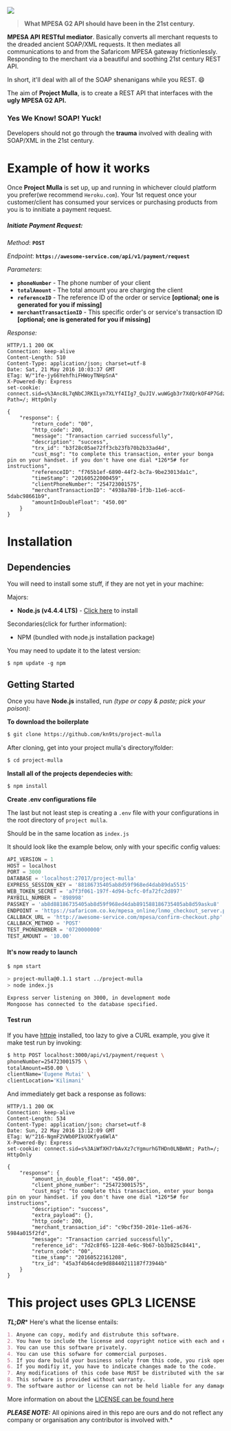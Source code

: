 ![](https://raw.githubusercontent.com/kn9ts/project-mulla/develop/docs/banner.png)

> **What MPESA G2 API should have been in the 21st century.**

**MPESA API RESTful mediator**. Basically converts all merchant requests to the dreaded ancient SOAP/XML
requests. It then mediates all communications to and from the Safaricom MPESA gateway frictionlessly.
Responding to the merchant via a beautiful and soothing 21st century REST API.

In short, it'll deal with all of the SOAP shenanigans while you REST. 😄

The aim of **Project Mulla**, is to create a REST API that interfaces with the **ugly MPESA G2 API.**

### Yes We Know! SOAP! Yuck!

Developers should not go through the **trauma** involved with dealing with SOAP/XML in the 21st century.

# Example of how it works

Once **Project Mulla** is set up, up and running in whichever clould platform you prefer(we recommend `Heroku.com`). Your 1st request once your customer/client has consumed your services or purchasing products from you is to innitiate a payment request.

##### Initiate Payment Request:

_Method_: **`POST`** 

_Endpoint_: **`https://awesome-service.com/api/v1/payment/request`**

_Parameters_:
- **`phoneNumber`** - The phone number of your client
- **`totalAmount`** - The total amount you are charging the client
- **`referenceID`** - The reference ID of the order or service **[optional; one is generated for you if missing]**
- **`merchantTransactionID`** - This specific order's or service's transaction ID **[optional; one is generated for you if missing]**

_Response:_

```http
HTTP/1.1 200 OK
Connection: keep-alive
Content-Length: 510
Content-Type: application/json; charset=utf-8
Date: Sat, 21 May 2016 10:03:37 GMT
ETag: W/"1fe-jy66YehfhiFHWoyTNHpSnA"
X-Powered-By: Express
set-cookie: connect.sid=s%3Anc8L7qNbCJRKILyn7XLYf4IIg7_QuJIV.wuWGgb3r7XdQrkOF4P7GdzAY1HRZ0utmIfC6yW8%2BMuY; Path=/; HttpOnly

{
    "response": {
        "return_code": "00",
        "http_code": 200,
        "message": "Transaction carried successfully",
        "description": "success",
        "trx_id": "b3f28c05ae72ff3cb23fb70b2b33ad4d",
        "cust_msg": "to complete this transaction, enter your bonga pin on your handset. if you don't have one dial *126*5# for instructions",
        "referenceID": "f765b1ef-6890-44f2-bc7a-9be23013da1c",
        "timeStamp": "20160522000459",
        "clientPhoneNumber": "254723001575",
        "merchantTransactionID": "4938a780-1f3b-11e6-acc6-5dabc98661b9",
        "amountInDoubleFloat": "450.00"
    }
}
```

# Installation

## Dependencies

You will need to install some stuff, if they are not yet in your machine:

Majors:

* **Node.js (v4.4.4 LTS)** - [Click here](http://nodejs.org) to install

Secondaries(click for further information):

* NPM (bundled with node.js installation package)

You may need to update it to the latest version:

```
$ npm update -g npm
```

## Getting Started

Once you have **Node.js** installed, run _(type or copy & paste; pick your poison)_:

**To download the boilerplate**

```bash
$ git clone https://github.com/kn9ts/project-mulla
```

After cloning, get into your project mulla's directory/folder:

```bash
$ cd project-mulla
```

**Install all of the projects dependecies with:**

```bash
$ npm install
```

**Create .env configurations file**

The last but not least step is creating a `.env` file with your configurations in the root directory of `project mulla`.

Should be in the same location as `index.js`

It should look like the example below, only with your specific config values:

```js
API_VERSION = 1
HOST = localhost
PORT = 3000
DATABASE = 'localhost:27017/project-mulla'
EXPRESS_SESSION_KEY = '88186735405ab8d59f968ed4dab89da5515'
WEB_TOKEN_SECRET = 'a7f3f061-197f-4d94-bcfc-0fa72fc2d897'
PAYBILL_NUMBER = '898998'
PASSKEY = 'ab8d88186735405ab8d59f968ed4dab891588186735405ab8d59asku8'
ENDPOINT = 'https://safaricom.co.ke/mpesa_online/lnmo_checkout_server.php?wsdl'
CALLBACK_URL = 'http://awesome-service.com/mpesa/confirm-checkout.php'
CALLBACK_METHOD = 'POST'
TEST_PHONENUMBER = '0720000000'
TEST_AMOUNT = '10.00'
```

#### It's now ready to launch

```bash
$ npm start

> project-mulla@0.1.1 start ../project-mulla
> node index.js

Express server listening on 3000, in development mode
Mongoose has connected to the database specified.
```

#### Test run

If you have [httpie](https://github.com/jkbrzt/httpie) installed, too lazy to give a CURL example, you give it make test run by invoking:

```bash
$ http POST localhost:3000/api/v1/payment/request \
phoneNumber=254723001575 \
totalAmount=450.00 \
clientName='Eugene Mutai' \
clientLocation='Kilimani'
```

And immediately get back a response as follows:

```http
HTTP/1.1 200 OK
Connection: keep-alive
Content-Length: 534
Content-Type: application/json; charset=utf-8
Date: Sun, 22 May 2016 13:12:09 GMT
ETag: W/"216-NgmF2VWb0PIkUOKfya6WlA"
X-Powered-By: Express
set-cookie: connect.sid=s%3AiWfXH7rbAvXz7cYgmurhGTHDn0LNBmNt; Path=/; HttpOnly

{
    "response": {
        "amount_in_double_float": "450.00", 
        "client_phone_number": "254723001575", 
        "cust_msg": "to complete this transaction, enter your bonga pin on your handset. if you don't have one dial *126*5# for instructions", 
        "description": "success", 
        "extra_payload": {}, 
        "http_code": 200, 
        "merchant_transaction_id": "c9bcf350-201e-11e6-a676-5984a015f2fd", 
        "message": "Transaction carried successfully", 
        "reference_id": "7d2c8f65-1228-4e6c-9b67-bb3b825c8441", 
        "return_code": "00", 
        "time_stamp": "20160522161208", 
        "trx_id": "45a3f4b64cde9d88440211187f73944b"
    }
}
```

# This project uses GPL3 LICENSE

**_TL;DR_*** Here's what the license entails:

```markdown
1. Anyone can copy, modify and distrubute this software.
2. You have to include the license and copyright notice with each and every distribution.
3. You can use this software privately.
4. You can use this sofware for commercial purposes.
5. If you dare build your business solely from this code, you risk open-sourcing the whole code base.
6. If you modifiy it, you have to indicate changes made to the code.
7. Any modifications of this code base MUST be distributed with the same license, GPLv3.
8. This sofware is provided without warranty.
9. The software author or license can not be held liable for any damages inflicted by the software.
```

More information on about the [LICENSE can be found here](http://choosealicense.com/licenses/gpl-3.0/)

**_PLEASE NOTE:_** All opinions aired in this repo are ours and do not reflect any company or organisation any contributor is involved with.*
